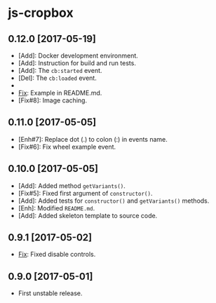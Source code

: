 js-cropbox
==========

0.12.0 [2017-05-19]
-------------------

- [Add]: Docker development environment.
- [Add]: Instruction for build and run tests.
- [Add]: The `cb:started` event.
- [Del]: The `cb:loaded` event.
- [Fix]: Tests.
- [Fix]: Example in README.md.
- [Fix#8]: Image caching.

0.11.0 [2017-05-05]
-------------------

- [Enh#7]: Replace dot (.) to colon (:) in events name.
- [Fix#6]: Fix wheel example event.

0.10.0 [2017-05-05]
------------------

- [Add]: Added method `getVariants()`.
- [Fix#5]: Fixed first argument of `constructor()`.
- [Add]: Added tests for `constructor()` and `getVariants()` methods.
- [Enh]: Modified `README.md`.
- [Add]: Added skeleton template to source code.

0.9.1 [2017-05-02]
------------------

- [Fix]: Fixed disable controls.

0.9.0 [2017-05-01]
------------------

- First unstable release.

